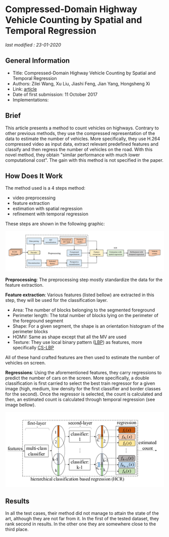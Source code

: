 # Compressed-Domain Highway Vehicle Counting by Spatial and Temporal Regression

_last modified : 23-01-2020_

## General Information

- Title:  Compressed-Domain Highway Vehicle Counting by Spatial and Temporal Regression 
- Authors: Zilei Wang, Xu Liu, Jiashi Feng, Jian Yang, Hongsheng Xi
- Link: [article](https://ieeexplore.ieee.org/document/8064684)
- Date of first submission: 11 October 2017
- Implementations: 

## Brief

This article presents a method to count vehicles on highways. Contrary to other previous methods, they use the compressed representation of the data to estimate the number of vehicles. More specifically, they use H.264 compressed video as input data, extract relevant predefined features and classify and then regress the number of vehicles on the road. With this novel method, they obtain "similar performance with much lower computational cost". The gain with this method is not specified in the paper.


## How Does It Work

The method used is a 4 steps method:

- video preprocessing
- feature extraction
- estimation with spatial regression
- refinement with temporal regression

These steps are shown in the following graphic:

![Extraction Pipeline](https://raw.githubusercontent.com/D3lt4lph4/papers/master/docs/images/flow/CompressedDomainHighwayVehicleCountingRegression/extraction_pipeline.png "Extraction Pipeline")

**Preprocessing**: The preprocessing step mostly standardize the data for the feature extraction.

**Feature extraction**: Various features (listed bellow) are extracted in this step, they will be used for the classification layer.

- Area: The number of blocks belonging to the segmented foreground
- Perimeter length: The total number of blocks lying on the perimeter of the foreground segment
- Shape: For a given segment, the shape is an orientation histogram of the perimeter blocks
- HOMV: Same as shape except that all the MV are used
- Texture: They use local binary pattern ([LBP](https://www.researchgate.net/publication/221047264_Advanced_Local_Binary_Pattern_Descriptors_for_Crowd_Estimation)) as features, more specifically [CS-LBP](https://www.sciencedirect.com/science/article/pii/S0031320308003282)

All of these hand crafted features are then used to estimate the number of vehicles on screen.

**Regressions**: Using the aforementioned features, they carry regressions to predict the number of cars on the screen. More specifically, a double classification is first carried to select the best train regressor for a given image (high, medium, low density for the first classifier and border  classes for the second). Once the regressor is selected, the count is calculated and then, an estimated count is calculated through temporal regression (see image bellow).

![Regression Pipeline](https://raw.githubusercontent.com/D3lt4lph4/papers/master/docs/images/flow/CompressedDomainHighwayVehicleCountingRegression/regression.png "Regression Pipeline")


## Results

In all the test cases, their method did not manage to attain the state of the art, although they are not far from it. In the first of the tested dataset, they rank second in results. In the other one they are somewhere close to the third place.
